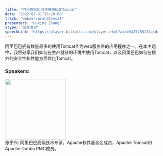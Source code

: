 ```yaml
---
title: "阿里巴巴如何使用和优化Tomcat"
date: "2022-07-31T15:20:00"
track: "webserverandtomcat"
presenters: "Huxing Zhang"
stype: "英文演讲"
speechLink: "https://player.bilibili.com/player.html?aid=942575517&cid=817760221&page=1"
---
```

阿里巴巴拥有数量最多的使用Tomcat作为web服务器的应用程序之一。在本主题中，我将分享我们如何在生产就绪的环境中使用Tomcat，以及阿里巴巴如何在额外的安全性和性能方面优化Tomcat。
 ### Speakers: 
 <img src="images/speaker/1232.png" width="200" /><br>张乎兴: 阿里巴巴高级技术专家，Apache软件基金会成员，Apache Tomcat和Apache Dubbo PMC成员。

 